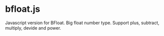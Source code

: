 # bfloat.js
Javascript version for BFloat.  Big float number type. Support plus, subtract, multiply, devide and power.
